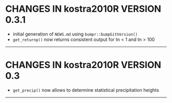 # CHANGES IN kostra2010R VERSION 0.3.1

* initial generation of `NEWS.md` using `bumpr::bumpGitVersion()`
* `get_returnp()` now returns consistent output for tn < 1 and tn > 100

-----

# CHANGES IN kostra2010R VERSION 0.3

* `get_precip()` now allows to determine statistical precipitation heights

-----
